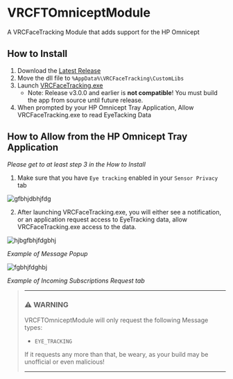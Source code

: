 # VRCFTOmniceptModule
A VRCFaceTracking Module that adds support for the HP Omnicept


## How to Install

1) Download the [Latest Release](https://github.com/200Tigersbloxed/VRCFTOmniceptModule/releases/latest/download/VRCFTOmniceptModule.dll)
2) Move the dll file to `%AppData%\VRCFaceTracking\CustomLibs`
3) Launch [VRCFaceTracking.exe](https://github.com/benaclejames/VRCFaceTracking/releases/latest/download/VRCFaceTracking.exe)
    + Note: Release v3.0.0 and earlier is **not compatible**! You must build the app from source until future release.
4) When prompted by your HP Omnicept Tray Application, Allow VRCFaceTracking.exe to read EyeTacking Data

## How to Allow from the HP Omnicept Tray Application

*Please get to at least step 3 in the How to Install*

1) Make sure that you have `Eye tracking` enabled in your `Sensor Privacy` tab

![gfbhjdbhjfdg](https://user-images.githubusercontent.com/45884377/166843299-26f9ca52-d47c-47c0-97a3-9393752a7fd7.PNG)

2) After launching VRCFaceTracking.exe, you will either see a notification, or an application request access to EyeTracking data, allow VRCFaceTracking.exe access to the data.

![hjbgfbhjfdgbhj](https://user-images.githubusercontent.com/45884377/166843378-75017d66-18cf-4bb7-891f-c5fcccc0f860.PNG)

*Example of Message Popup*

![fgbhjfdghbj](https://user-images.githubusercontent.com/45884377/166843819-6e03ae5b-bba5-4ba9-a294-268b983b4101.jpg)

*Example of Incoming Subscriptions Request tab*

> ___
> ### ⚠️ WARNING
> VRCFTOmniceptModule will only request the following Message types:
> 
> + `EYE_TRACKING`
> 
> If it requests any more than that, be weary, as your build may be unofficial or even malicious!
> ___
